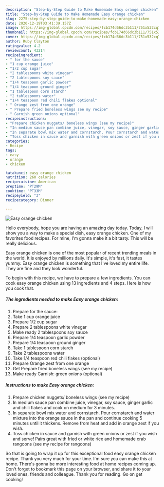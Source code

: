 ```yaml
---
description: "Step-by-Step Guide to Make Homemade Easy orange chicken"
title: "Step-by-Step Guide to Make Homemade Easy orange chicken"
slug: 2275-step-by-step-guide-to-make-homemade-easy-orange-chicken
date: 2020-12-19T03:41:39.157Z
image: https://img-global.cpcdn.com/recipes/fcb174d66dc3b111/751x532cq70/easy-orange-chicken-recipe-main-photo.jpg
thumbnail: https://img-global.cpcdn.com/recipes/fcb174d66dc3b111/751x532cq70/easy-orange-chicken-recipe-main-photo.jpg
cover: https://img-global.cpcdn.com/recipes/fcb174d66dc3b111/751x532cq70/easy-orange-chicken-recipe-main-photo.jpg
author: Ruby Clayton
ratingvalue: 4.2
reviewcount: 43214
recipeingredient:
- " for the sauce"
- "1 cup orange juice"
- "1/2 cup sugar"
- "2 tablespoons white vinegar"
- "2 tablespoons soy sauce"
- "1/4 teaspoon garlic powder"
- "1/4 teaspoon ground ginger"
- "1 tablespoon corn starch"
- "2 tablespoons water"
- "1/4 teaspoon red chili flakes optional"
- " Orange zest from one orange"
- " Prepare fried boneless wings see my recipe"
- " Garnish green onions optional"
recipeinstructions:
- "Prepare chicken nuggets/ boneless wings (see my recipe)"
- "In medium sauce pan combine juice, vinegar, soy sauce, ginger garlic and chili flakes and cook on medium for 3 minutes."
- "In separate bowl mix water and cornstarch. Pour cornstarch and water mixture into the orange sauce in the pan and continue cooking 5 minutes until it thickens. Remove from heat and add in orange zest if you wish."
- "Toss chicken in sauce and garnish with green onions or zest if you wish and serve! Pairs great with fried or white rice and homemade crab rangoons (see my recipe for rangoons)"
categories:
- Recipe
tags:
- easy
- orange
- chicken

katakunci: easy orange chicken 
nutrition: 260 calories
recipecuisine: American
preptime: "PT29M"
cooktime: "PT33M"
recipeyield: "3"
recipecategory: Dinner

---
```



![Easy orange chicken](https://img-global.cpcdn.com/recipes/fcb174d66dc3b111/751x532cq70/easy-orange-chicken-recipe-main-photo.jpg)

Hello everybody, hope you are having an amazing day today. Today, I will show you a way to make a special dish, easy orange chicken. One of my favorites food recipes. For mine, I'm gonna make it a bit tasty. This will be really delicious.



Easy orange chicken is one of the most popular of recent trending meals in the world. It is enjoyed by millions daily. It's simple, it's fast, it tastes yummy. Easy orange chicken is something that I've loved my entire life. They are fine and they look wonderful.


To begin with this recipe, we have to prepare a few ingredients. You can cook easy orange chicken using 13 ingredients and 4 steps. Here is how you cook that.

<!--inarticleads1-->

##### The ingredients needed to make Easy orange chicken:

1. Prepare  for the sauce:
1. Take 1 cup orange juice
1. Prepare 1/2 cup sugar
1. Prepare 2 tablespoons white vinegar
1. Make ready 2 tablespoons soy sauce
1. Prepare 1/4 teaspoon garlic powder
1. Prepare 1/4 teaspoon ground ginger
1. Take 1 tablespoon corn starch
1. Take 2 tablespoons water
1. Take 1/4 teaspoon red chili flakes (optional)
1. Prepare  Orange zest from one orange
1. Get  Prepare fried boneless wings (see my recipe)
1. Make ready  Garnish: green onions (optional)




<!--inarticleads2-->

##### Instructions to make Easy orange chicken:

1. Prepare chicken nuggets/ boneless wings (see my recipe)
1. In medium sauce pan combine juice, vinegar, soy sauce, ginger garlic and chili flakes and cook on medium for 3 minutes.
1. In separate bowl mix water and cornstarch. Pour cornstarch and water mixture into the orange sauce in the pan and continue cooking 5 minutes until it thickens. Remove from heat and add in orange zest if you wish.
1. Toss chicken in sauce and garnish with green onions or zest if you wish and serve! Pairs great with fried or white rice and homemade crab rangoons (see my recipe for rangoons)




So that is going to wrap it up for this exceptional food easy orange chicken recipe. Thank you very much for your time. I'm sure you can make this at home. There's gonna be more interesting food at home recipes coming up. Don't forget to bookmark this page on your browser, and share it to your loved ones, friends and colleague. Thank you for reading. Go on get cooking!
